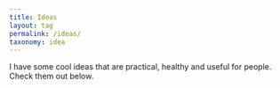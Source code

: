```yaml
---
title: Ideas
layout: tag
permalink: /ideas/
taxonomy: idea
---
```

I have some cool ideas that are practical, healthy and useful for people. Check them out below.
